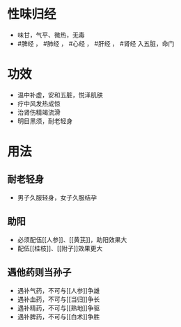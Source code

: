 # 性味归经
- 味甘，气平、微热，无毒
-  #脾经 ， #肺经 ， #心经 ， #肝经 ， #肾经 入五脏，命门
# 功效
- 温中补虚，安和五脏，悦泽肌肤
- 疗中风发热成惊
- 治肾伤精竭流滑
- 明目黑须，耐老轻身
# 用法
## 耐老轻身
- 男子久服轻身，女子久服结孕
## 助阳
- 必须配伍[[人参]]、[[黄芪]]，助阳效果大
- 配伍[[桂枝]]、[[附子]]效果更大
## 遇他药则当孙子
- 遇补气药，不可与[[人参]]争雄
- 遇补血药，不可与[[当归]]争长
- 遇补精药，不可与[[熟地]]争驱
- 遇补脾药，不可与[[白术]]争胜